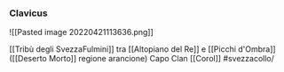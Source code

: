 ### Clavicus
![[Pasted image 20220421113636.png]]


 [[Tribù degli SvezzaFulmini]] tra [[Altopiano del Re]] e [[Picchi d'Ombra]]
([[Deserto Morto]] regione arancione)
Capo Clan [[Corol]]
#svezzacollo/
